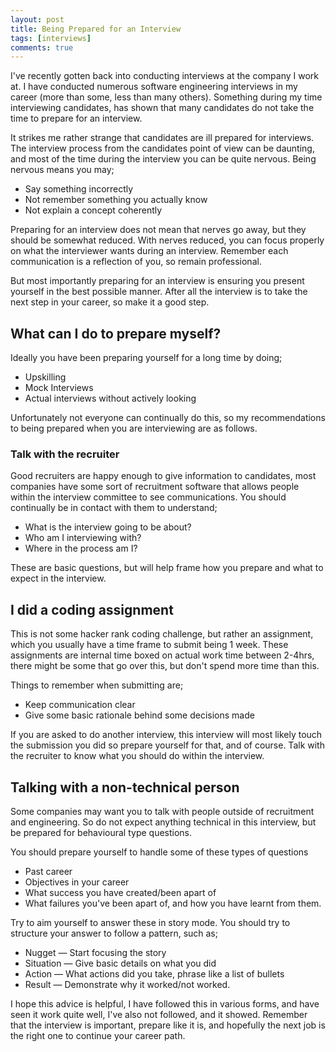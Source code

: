 ```yaml
---
layout: post
title: Being Prepared for an Interview
tags: [interviews]
comments: true
---
```


I've recently gotten back into conducting interviews at the company I work at. I have conducted numerous software
 engineering interviews in my career (more than some, less than many others). Something during my time interviewing
  candidates, has shown that many candidates do not take the time to prepare for an interview.
  
It strikes me rather strange that candidates are ill prepared for interviews. The interview process from the candidates
 point of view can be daunting, and most of the time during the interview you can be quite nervous. Being nervous
  means you may;
  
- Say something incorrectly
- Not remember something you actually know
- Not explain a concept coherently
  
Preparing for an interview does not mean that nerves go away, but they should be somewhat reduced. With nerves
 reduced, you can focus properly on what the interviewer wants during an interview. Remember each communication is a
  reflection of you, so remain professional.
  
But most importantly preparing for an interview is ensuring you present yourself in the best possible manner. After
 all the interview is to take the next step in your career, so make it a good step.
 
## What can I do to prepare myself?

Ideally you have been preparing yourself for a long time by doing;

- Upskilling
- Mock Interviews
- Actual interviews without actively looking 

Unfortunately not everyone can continually do this, so my recommendations to being prepared when you are interviewing
 are as follows.
 
### Talk with the recruiter

Good recruiters are happy enough to give information to candidates, most companies have some sort of recruitment
 software that allows people within the interview committee to see communications. You should continually be in
  contact with them to understand;
  
- What is the interview going to be about?
- Who am I interviewing with?
- Where in the process am I?

These are basic questions, but will help frame how you prepare and what to expect in the interview.

## I did a coding assignment

This is not some hacker rank coding challenge, but rather an assignment, which you usually have a time frame to submit
 being 1 week. These assignments are internal time boxed on actual work time between 2-4hrs, there might be some that
  go over this, but don't spend more time than this.
  
Things to remember when submitting are;

- Keep communication clear
- Give some basic rationale behind some decisions made

If you are asked to do another interview, this interview will most likely touch the submission you did so prepare
 yourself for that, and of course. Talk with the recruiter to know what you should do within the interview.

## Talking with a non-technical person

Some companies may want you to talk with people outside of recruitment and engineering. So do not expect anything
 technical in this interview, but be prepared for behavioural type questions. 
 
You should prepare yourself to handle some of these types of questions

- Past career
- Objectives in your career
- What success you have created/been apart of
- What failures you've been apart of, and how you have learnt from them.

Try to aim yourself to answer these in story mode. You should try to structure your answer to follow a pattern, such as;

- Nugget — Start focusing the story 
- Situation — Give basic details on what you did
- Action — What actions did you take, phrase like a list of bullets
- Result — Demonstrate why it worked/not worked. 

I hope this advice is helpful, I have followed this in various forms, and have seen it work quite well, I've also not
 followed, and it showed. Remember that the interview is important, prepare like it is, and hopefully the next job is
  the right one to continue your career path.
